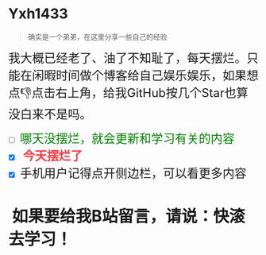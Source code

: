 # Yxh1433

> 确实是一个弟弟，在这里分享一些自己的经验



​	<font size = 5>我大概已经老了、油了不知耻了，每天摆烂。只能在闲暇时间做个博客给自己娱乐娱乐，如果想点👎点击右上角，给我GitHub按几个Star也算没白来不是吗。</font>

- [ ]  <font size = 5 color = green>哪天没摆烂，就会更新和学习有关的内容 </font>
- [x]  **<font size = 5 color = "#fc3c44"> 今天摆烂了 </font>**
- [x]  <font size = 5>手机用户记得点开侧边栏，可以看更多内容</font>

</br>

**<font size = 6> 如果要给我B站留言，请说：快滚去学习！</font>**

